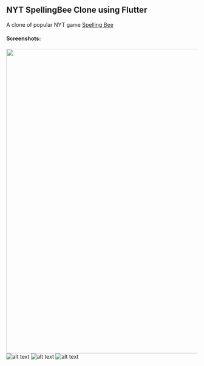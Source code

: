 NYT SpellingBee Clone using Flutter
------
A clone of popular NYT game [Spelling Bee](https://www.nytimes.com/puzzles/spelling-bee)

#### Screenshots:
<a href="url"><img src="http://url.to/image.png](https://github.com/shabeerdasc/SpellingBeeClone/blob/master/screenshots/start_page.jpg" align="left" height="800" width="600" ></a>
![alt text](https://github.com/shabeerdasc/SpellingBeeClone/blob/master/screenshots/start_page.jpg)
![alt text](https://github.com/shabeerdasc/SpellingBeeClone/blob/master/screenshots/game_page1.jpg) 
![alt text](https://github.com/shabeerdasc/SpellingBeeClone/blob/master/screenshots/game_page2.jpg)

